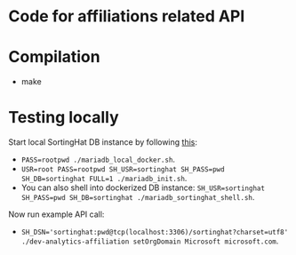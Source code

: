 # Code for affiliations related API

# Compilation

- make

# Testing locally

Start local SortingHat DB instance by following [this](https://github.com/LF-Engineering/dev-analytics-import-sh-json#usage):

- `PASS=rootpwd ./mariadb_local_docker.sh`.
- `USR=root PASS=rootpwd SH_USR=sortinghat SH_PASS=pwd SH_DB=sortinghat FULL=1 ./mariadb_init.sh`.
- You can also shell into dockerized DB instance: `SH_USR=sortinghat SH_PASS=pwd SH_DB=sortinghat ./mariadb_sortinghat_shell.sh`.

Now run example API call:

- `SH_DSN='sortinghat:pwd@tcp(localhost:3306)/sortinghat?charset=utf8' ./dev-analytics-affiliation setOrgDomain Microsoft microsoft.com`.
